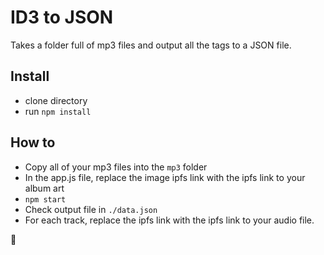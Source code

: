 # ID3 to JSON

Takes a folder full of mp3 files and output all the tags to a JSON file.

## Install

* clone directory
* run `npm install`

## How to

* Copy all of your mp3 files into the `mp3` folder
* In the app.js file, replace the image ipfs link with the ipfs link to your album art
* `npm start`
* Check output file in `./data.json`
* For each track, replace the ipfs link with the ipfs link to your audio file.

🎉
